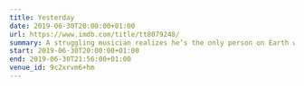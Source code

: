 ```yaml
---
title: Yesterday
date: 2019-06-30T20:00:00+01:00
url: https://www.imdb.com/title/tt8079248/
summary: A struggling musician realizes he’s the only person on Earth who can remember The Beatles after waking up in an alternate timeline where they never existed.
start: 2019-06-30T20:00:00+01:00
end: 2019-06-30T21:56:00+01:00
venue_id: 9c2xrvm6+hm
---
```

